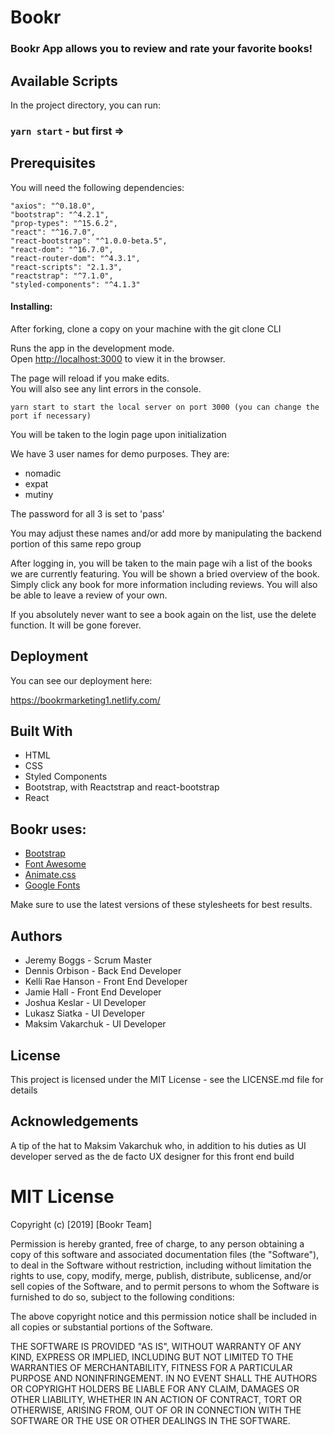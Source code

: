 # Bookr 
### Bookr App allows you to review and rate your favorite books!

## Available Scripts

In the project directory, you can run:

### `yarn start` - but first =>

## Prerequisites
You will need the following dependencies:

    "axios": "^0.18.0",
    "bootstrap": "^4.2.1",
    "prop-types": "^15.6.2",
    "react": "^16.7.0",
    "react-bootstrap": "^1.0.0-beta.5",
    "react-dom": "^16.7.0",
    "react-router-dom": "^4.3.1",
    "react-scripts": "2.1.3",
    "reactstrap": "^7.1.0",
    "styled-components": "^4.1.3"

#### Installing:
After forking, clone a copy on your machine with the git clone <repo name> CLI

Runs the app in the development mode.<br>
Open [http://localhost:3000](http://localhost:3000) to view it in the browser.

The page will reload if you make edits.<br>
You will also see any lint errors in the console.

`yarn start to start the local server on port 3000 (you can change the port if necessary)`

You will be taken to the login page upon initialization

We have 3 user names for demo purposes. They are:

* nomadic
* expat
* mutiny

The password for all 3 is set to 'pass'

You may adjust these names and/or add more by manipulating the backend portion of this same repo group

After logging in, you will be taken to the main page wih a list of the books we are currently featuring. You will be shown a bried overview of the book. Simply click any book for more information including reviews. You will also be able to leave a review of your own.

If you absolutely never want to see a book again on the list, use the delete function. It will be gone forever.

## Deployment

You can see our deployment here:

https://bookrmarketing1.netlify.com/

## Built With
* HTML
* CSS
* Styled Components
* Bootstrap, with Reactstrap and react-bootstrap
* React

## Bookr uses:
* [Bootstrap](https://getbootstrap.com/docs/4.0/getting-started/introduction/)
* [Font Awesome](https://fontawesome.com/start)
* [Animate.css](https://daneden.github.io/animate.css/)
* [Google Fonts](https://fonts.google.com/)

Make sure to use the latest versions of these stylesheets for best results.

## Authors

* Jeremy Boggs - Scrum Master
* Dennis Orbison - Back End Developer
* Kelli Rae Hanson - Front End Developer
* Jamie Hall - Front End Developer
* Joshua Keslar - UI Developer
* Lukasz Siatka - UI Developer
* Maksim Vakarchuk - UI Developer

## License
This project is licensed under the MIT License - see the LICENSE.md file for details

## Acknowledgements

A tip of the hat to Maksim Vakarchuk who, in addition to his duties as UI developer served as the de facto UX designer for this front end build

# MIT License

Copyright (c) [2019] [Bookr Team]

Permission is hereby granted, free of charge, to any person obtaining a copy
of this software and associated documentation files (the "Software"), to deal
in the Software without restriction, including without limitation the rights
to use, copy, modify, merge, publish, distribute, sublicense, and/or sell
copies of the Software, and to permit persons to whom the Software is
furnished to do so, subject to the following conditions:

The above copyright notice and this permission notice shall be included in all
copies or substantial portions of the Software.

THE SOFTWARE IS PROVIDED "AS IS", WITHOUT WARRANTY OF ANY KIND, EXPRESS OR
IMPLIED, INCLUDING BUT NOT LIMITED TO THE WARRANTIES OF MERCHANTABILITY,
FITNESS FOR A PARTICULAR PURPOSE AND NONINFRINGEMENT. IN NO EVENT SHALL THE
AUTHORS OR COPYRIGHT HOLDERS BE LIABLE FOR ANY CLAIM, DAMAGES OR OTHER
LIABILITY, WHETHER IN AN ACTION OF CONTRACT, TORT OR OTHERWISE, ARISING FROM,
OUT OF OR IN CONNECTION WITH THE SOFTWARE OR THE USE OR OTHER DEALINGS IN THE
SOFTWARE.